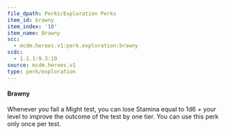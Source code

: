 ```yaml
---
file_dpath: Perks/Exploration Perks
item_id: brawny
item_index: '10'
item_name: Brawny
scc:
  - mcdm.heroes.v1:perk.exploration:brawny
scdc:
  - 1.1.1:9.3:10
source: mcdm.heroes.v1
type: perk/exploration
---
```


#### Brawny

Whenever you fail a Might test, you can lose Stamina equal to 1d6 + your level to improve the outcome of the test by one tier. You can use this perk only once per test.
